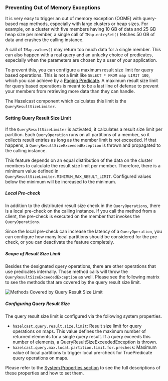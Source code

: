 

### Preventing Out of Memory Exceptions

It is very easy to trigger an out of memory exception (OOME) with query-based map methods, especially with large clusters or heap sizes. For example, on a cluster with five members having 10 GB of data and 25 GB heap size per member, a single call of `IMap.entrySet()` fetches 50 GB of data and crashes the calling instance.

A call of `IMap.values()` may return too much data for a single member. This can also happen with a real query and an unlucky choice of predicates, especially when the parameters are chosen by a user of your application.

To prevent this, you can configure a maximum result size limit for query based operations. This is not a limit like `SELECT * FROM map LIMIT 100`, which you can achieve by a [Paging Predicate](#filtering-with-paging-predicates). A maximum result size limit for query based operations is meant to be a last line of defense to prevent your members from retrieving more data than they can handle.

The Hazelcast component which calculates this limit is the `QueryResultSizeLimiter`.

#### Setting Query Result Size Limit

If the `QueryResultSizeLimiter` is activated, it calculates a result size limit per partition. Each `QueryOperation` runs on all partitions of a member, so it collects result entries as long as the member limit is not exceeded. If that happens, a `QueryResultSizeExceededException` is thrown and propagated to the calling instance.

This feature depends on an equal distribution of the data on the cluster members to calculate the result size limit per member. Therefore, there is a minimum value defined in `QueryResultSizeLimiter.MINIMUM_MAX_RESULT_LIMIT`. Configured values below the minimum will be increased to the minimum.

##### Local Pre-check

In addition to the distributed result size check in the `QueryOperations`, there is a local pre-check on the calling instance. If you call the method from a client, the pre-check is executed on the member that invokes the `QueryOperations`.

Since the local pre-check can increase the latency of a `QueryOperation`, you can configure how many local partitions should be considered for the pre-check, or you can deactivate the feature completely.

##### Scope of Result Size Limit

Besides the designated query operations, there are other operations that use predicates internally. Those method calls will throw the `QueryResultSizeExceededException` as well. Please see the following matrix to see the methods that are covered by the query result size limit.

![Methods Covered by Query Result Size Limit](images/Map-QueryResultSizeLimiterScope.png)

##### Configuring Query Result Size

The query result size limit is configured via the following system properties.

- `hazelcast.query.result.size.limit`: Result size limit for query operations on maps. This value defines the maximum number of returned elements for a single query result. If a query exceeds this number of elements, a QueryResultSizeExceededException is thrown.
- `hazelcast.query.max.local.partition.limit.for.precheck`: Maximum value of local partitions to trigger local pre-check for TruePredicate query operations on maps.

Please refer to the [System Properties section](#system-properties) to see the full descriptions of these properties and how to set them.
